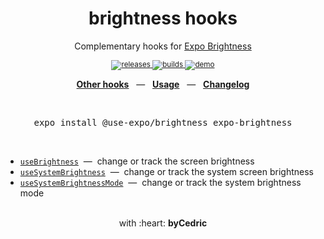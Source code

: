 <div align="center">
    <h1>brightness hooks</h1>
    <p>Complementary hooks for <a href="https://docs.expo.io/versions/latest/sdk/brightness/">Expo Brightness</a></p>
    <sup>
        <a href="https://github.com/bycedric/use-expo/releases">
            <img src="https://img.shields.io/github/release/byCedric/use-expo/all.svg?style=flat-square" alt="releases" />
        </a>
        <a href="https://github.com/bycedric/use-expo/actions">
            <img src="https://img.shields.io/github/workflow/status/byCedric/use-expo/Packages/master.svg?style=flat-square" alt="builds" />
        </a>
        <a href="https://exp.host/@bycedric/use-expo">
            <img src="https://img.shields.io/badge/demo-expo.io-lightgrey.svg?style=flat-square" alt="demo" />
        </a>
    </sup>
    <br />
    <p align="center">
        <a href="https://github.com/byCedric/use-expo#readme"><b>Other hooks</b></a>
        &nbsp;&nbsp;&mdash;&nbsp;&nbsp;
        <a href="https://github.com/byCedric/use-expo#usage"><b>Usage</b></a>
        &nbsp;&nbsp;&mdash;&nbsp;&nbsp;
        <a href="https://github.com/byCedric/use-expo/blob/master/CHANGELOG.md"><b>Changelog</b></a>
    </p>
    <br />
    <pre>expo install @use-expo/brightness expo-brightness</pre>
    <br />
</div>

- [`useBrightness`](./docs/use-brightness.md) &nbsp;&mdash;&nbsp; change or track the screen brightness
- [`useSystemBrightness`](./docs/use-system-brightness.md) &nbsp;&mdash;&nbsp; change or track the system screen brightness
- [`useSystemBrightnessMode`](./docs/use-system-brightness-mode.md) &nbsp;&mdash;&nbsp; change or track the system brightness mode

<div align="center">
    <br />
    with :heart: <strong>byCedric</strong>
    <br />
</div>
